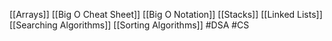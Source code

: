 [[Arrays]]
[[Big O Cheat Sheet]]
[[Big O Notation]]
[[Stacks]]
[[Linked Lists]]
[[Searching Algorithms]]
[[Sorting Algorithms]]
#DSA #CS 